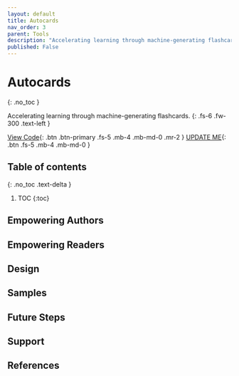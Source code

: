 ```yaml
---
layout: default
title: Autocards
nav_order: 3
parent: Tools
description: "Accelerating learning through machine-generating flashcards."
published: False
---
```


# Autocards
{: .no_toc }

Accelerating learning through machine-generating flashcards.
{: .fs-6 .fw-300 .text-left }

[View Code](https://github.com/paulbricman/Autocards){: .btn .btn-primary .fs-5 .mb-4 .mb-md-0 .mr-2 } [UPDATE ME](https://colab.research.google.com/drive/1NCPktYHVYvD03DRMevbhb51_yjnO4aTa?usp=sharing){: .btn .fs-5 .mb-4 .mb-md-0 }

## Table of contents
{: .no_toc .text-delta }

1. TOC
{:toc}

## Empowering Authors

## Empowering Readers

## Design

## Samples

## Future Steps

## Support

## References